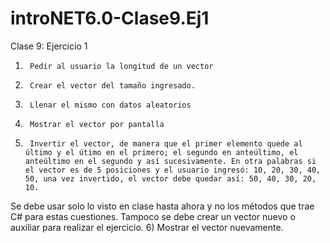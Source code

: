 # introNET6.0-Clase9.Ej1
Clase 9: Ejercicio 1

1)      Pedir al usuario la longitud de un vector
2)      Crear el vector del tamaño ingresado.
3)      Llenar el mismo con datos aleatorios
4)      Mostrar el vector por pantalla
5)      Invertir el vector, de manera que el primer elemento quede al último y el útimo en el primero; el segundo en anteúltimo, el anteúltimo en el segundo y así sucesivamente. En otra palabras si el vector es de 5 posiciones y el usuario ingresó: 10, 20, 30, 40, 50, una vez invertido, el vector debe quedar así: 50, 40, 30, 20, 10.  
Se debe usar solo lo visto en clase hasta ahora y no los métodos que trae C# para estas cuestiones. Tampoco se debe crear un vector nuevo o auxiliar para realizar el ejercicio. 
6)      Mostrar el vector nuevamente.
